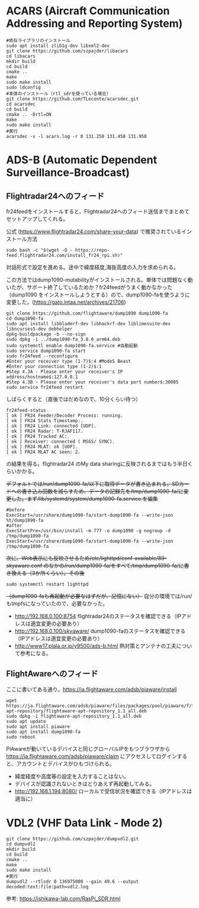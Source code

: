 # ACARS (Aircraft Communication Addressing and Reporting System)
```
#依存ライブラリのインストール
sudo apt install zlib1g-dev libxml2-dev
git clone https://github.com/szpajder/libacars
cd libacars
mkdir build
cd build
cmake ..
make
sudo make install
sudo ldconfig
#本体のインストール（rtl_sdrを使っている場合）
git clone https://github.com/TLeconte/acarsdec.git
cd acarsdec
cd build
cmake .. -Drtl=ON
make
sudo make install
#実行
acarsdec -v -l acars.log -r 0 131.250 131.450 131.950
```
# ADS-B (Automatic Dependent Surveillance-Broadcast)
## Flightradar24へのフィード
fr24feedをインストールすると、Flightradar24へのフィード送信までまとめてセットアップしてくれる。

公式 (https://www.flightradar24.com/share-your-data) で推奨されているインストール方法
```
sudo bash -c "$(wget -O - https://repo-feed.flightradar24.com/install_fr24_rpi.sh)"
```
対話形式で設定を進める。途中で緯度経度,海抜高度の入力を求められる。

この方法ではdump1090-mutabilityがインストールされる。単体では問題なく動いたが、サポート終了しているためか？fr24feedがうまく動かなかった（dump1090 をインストールしようとする）ので、dump1090-faを使うように変更した。(https://gato.intaa.net/archives/21706)
```
git clone https://github.com/flightaware/dump1090 dump1090-fa
cd dump1090-fa
sudo apt install libbladerf-dev libhackrf-dev liblimesuite-dev libncurses5-dev debhelper
dpkg-buildpackage -b --no-sign
sudo dpkg -i ../dump1090-fa_3.8.0_arm64.deb
sudo systemctl enable dump1090-fa.service #自動起動
sudo service dump1090-fa start
sudo fr24feed --reconfigure
#Enter your receiver type (1-7)$:4 #ModeS Beast
#Enter your connection type (1-2)$:1
#Step 4.3A - Please enter your receiver's IP address/hostname$:127.0.0.1
#Step 4.3B - Please enter your receiver's data port number$:30005
sudo service fr24feed restart
```
しばらくすると（直後ではだめなので、10分くらい待つ）
```
fr24feed-status
[ ok ] FR24 Feeder/Decoder Process: running.
[ ok ] FR24 Stats Timestamp:.
[ ok ] FR24 Link: connected [UDP].
[ ok ] FR24 Radar: T-RJAF117.
[ ok ] FR24 Tracked AC:.
[ ok ] Receiver: connected ( MSGS/ SYNC).
[ ok ] FR24 MLAT: ok [UDP].
[ ok ] FR24 MLAT AC seen: 2.
```
の結果を得る。flightradar24 のMy data sharingに反映されるまではもう半日くらいかかる。

~~デフォルトでは/run/dump1090-fa/以下に取得データが書き込まれる。SDカードへの書き込み回数を減らすため、データの記録先を/tmp/dump1090-fa/に変更した。まず/lib/systemd/system/dump1090-fa.service を編集~~
```
#before
ExecStart=/usr/share/dump1090-fa/start-dump1090-fa --write-json %t/dump1090-fa
#after
ExecStartPre=/usr/bin/install -m 777 -o dump1090 -g nogroup -d /tmp/dump1090-fa
ExecStart=/usr/share/dump1090-fa/start-dump1090-fa --write-json /tmp/dump1090-fa
```
~~次に、Web表示にも反映させるため/etc/lighttpd/conf-available/89-skyaware.conf のなかの/run/dump1090-fa/をすべて/tmp/dump1090-fa/に書き換える（3か所くらい）。その後~~
```
sudo systemctl restart lighttpd
```
~~（dump1090-faも再起動が必要なはずだが、記憶にない）~~
自分の環境では/run/もtmpfsになっていたので、必要なかった。
- http://192.168.0.100:8754 flightradar24のステータスを確認できる（IPアドレスは適宜変更の必要あり）
- http://192.168.0.100/skyaware/ dump1090-faのステータスを確認できる（IPアドレスは適宜変更の必要あり）
- http://www17.plala.or.jp/y9500/ads-b.html 熱対策とアンテナの工夫について参考になる。

## FlightAwareへのフィード
ここに書いてある通り。https://ja.flightaware.com/adsb/piaware/install
```
wget https://ja.flightaware.com/adsb/piaware/files/packages/pool/piaware/f/flightaware-apt-repository/flightaware-apt-repository_1.1_all.deb
sudo dpkg -i flightaware-apt-repository_1.1_all.deb
sudo apt update
sudo apt install piaware
sudo apt install dump1090-fa
sudo reboot
```
PiAwareが動いているデバイスと同じグローバルIPをもつブラウザから https://ja.flightaware.com/adsb/piaware/claim にアクセスしてログインすると、アカウントとデバイスがひもづけられる。
- 緯度経度や高度等の設定を入力することはない。
- デバイスが認識されないときはとりあえず再起動してみる。
- http://192.168.1.194:8080/ ローカルで受信状況を確認できる（IPアドレスは適当に）

# VDL2 (VHF Data Link - Mode 2)
```
git clone https://github.com/szpajder/dumpvdl2.git
cd dumpvdl2
mkdir build
cd build
cmake ..
make
sudo make install
#実行
dumpvdl2 --rtlsdr 0 136975000 --gain 49.6 --output decoded:text:file:path=vdl2.log
```

参考: https://ishikawa-lab.com/RasPi_SDR.html
